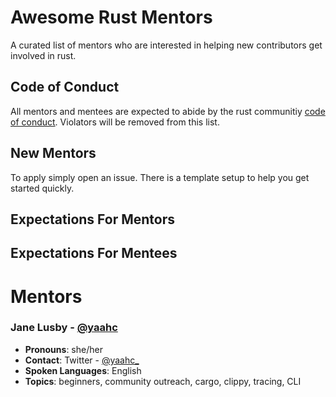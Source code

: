 # Awesome Rust Mentors

A curated list of mentors who are interested in helping new contributors get involved in rust.

## Code of Conduct

All mentors and mentees are expected to abide by the rust communitiy [code of conduct](https://github.com/rust-lang/rust/blob/master/CODE_OF_CONDUCT.md). Violators will be removed from this list.

## New Mentors

To apply simply open an issue. There is a template setup to help you get started quickly.

## Expectations For Mentors

## Expectations For Mentees

# Mentors

### Jane Lusby - [@yaahc](https://github.com/yaahc)
* **Pronouns**: she/her
* **Contact**: Twitter - [@yaahc_](https://twitter.com/yaahc_)
* **Spoken Languages**: English
* **Topics**: beginners, community outreach, cargo, clippy, tracing, CLI
